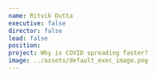 ```yaml
---
name: Ritvik Dutta
executive: false
director: false
lead: false
position:  
project: Why is COVID spreading faster?
image: ../assets/default_exec_image.png
---
```

